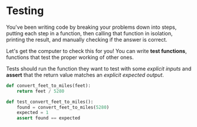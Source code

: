 # Testing
You've been writing code by breaking your problems down into steps, putting each step in a function, then calling that function in isolation, printing the result, and manually checking if the answer is correct.

Let's get the computer to check this for you!
You can write **test functions**, functions that test the proper working of other ones.

Tests should run the function they want to test with some _explicit inputs_ and **assert** that the return value matches an _explicit expected output_.

```python
def convert_feet_to_miles(feet):
    return feet / 5280

def test_convert_feet_to_miles():
    found = convert_feet_to_miles(5280)
    expected = 1
    assert found == expected
```
